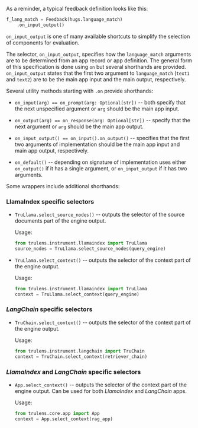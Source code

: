 As a reminder, a typical feedback definition looks like this:

```python
f_lang_match = Feedback(hugs.language_match)
    .on_input_output()
```

`on_input_output` is one of many available shortcuts to simplify the selection
of components for evaluation.

The selector, `on_input_output`, specifies how the `language_match` arguments
are to be determined from an app record or app definition. The general form of
this specification is done using `on` but several shorthands are provided.
`on_input_output` states that the first two argument to `language_match`
(`text1` and `text2`) are to be the main app input and the main output,
respectively.

Several utility methods starting with `.on` provide shorthands:

- `on_input(arg) == on_prompt(arg: Optional[str])` -- both specify that the next
  unspecified argument or `arg` should be the main app input.

- `on_output(arg) == on_response(arg: Optional[str])` -- specify that the next
  argument or `arg` should be the main app output.

- `on_input_output() == on_input().on_output()` -- specifies that the first two
  arguments of implementation should be the main app input and main app output,
  respectively.

- `on_default()` -- depending on signature of implementation uses either
  `on_output()` if it has a single argument, or `on_input_output` if it has two
  arguments.

Some wrappers include additional shorthands:

### LlamaIndex specific selectors

- `TruLlama.select_source_nodes()` -- outputs the selector of the source
  documents part of the engine output.

  Usage:

  ```python
  from trulens.instrument.llamaindex import TruLlama
  source_nodes = TruLlama.select_source_nodes(query_engine)
  ```

- `TruLlama.select_context()` -- outputs the selector of the context part of the
  engine output.

  Usage:

  ```python
  from trulens.instrument.llamaindex import TruLlama
  context = TruLlama.select_context(query_engine)
  ```

### _LangChain_ specific selectors

- `TruChain.select_context()` -- outputs the selector of the context part of the
  engine output.

  Usage:

  ```python
  from trulens.instrument.langchain import TruChain
  context = TruChain.select_context(retriever_chain)
  ```

### _LlamaIndex_ and _LangChain_ specific selectors

- `App.select_context()` -- outputs the selector of the context part of the
  engine output. Can be used for both _LlamaIndex_ and _LangChain_ apps.

  Usage:

  ```python
  from trulens.core.app import App
  context = App.select_context(rag_app)
  ```
